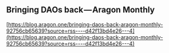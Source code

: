 ## Bringing DAOs back — Aragon Monthly
  
  [https://blog.aragon.one/bringing-daos-back-aragon-monthly-92756cb65639?source=rss----d42f13bd4e26---4](https://blog.aragon.one/bringing-daos-back-aragon-monthly-92756cb65639?source=rss----d42f13bd4e26---4)